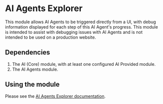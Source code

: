 # AI Agents Explorer
This module allows AI Agents to be triggered directly from a UI, with debug
information displayed for each step of this AI Agent's progress. This module is
intended to assist with debugging issues with AI Agents and is not intended to
be used on a production website.

## Dependencies
1. The AI (Core) module, with at least one configured AI Provided module.
2. The AI Agents module.

## Using the module
Please see the [AI Agents Explorer documentation](https://project.pages.drupalcode.org/ai_agents/modules/ai_agents_explorer).